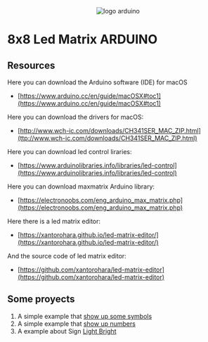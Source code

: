 <div style="text-align:center"> 
<img src="https://www.arduino.cc/en/uploads/Guide/ArduinoEducation_Logo-02.svg" alt="logo arduino"/>
</div>

# 8x8 Led Matrix ARDUINO

## Resources
Here you can download the Arduino software (IDE) for macOS
- [https://www.arduino.cc/en/guide/macOSX#toc1](https://www.arduino.cc/en/guide/macOSX#toc1)
  
Here you can download the drivers for macOS:
- [http://www.wch-ic.com/downloads/CH341SER_MAC_ZIP.html](ttp://www.wch-ic.com/downloads/CH341SER_MAC_ZIP.html)

Here you can download led control liraries:
- [https://www.arduinolibraries.info/libraries/led-control](https://www.arduinolibraries.info/libraries/led-control)

Here you can download maxmatrix Arduino library:
- [https://electronoobs.com/eng_arduino_max_matrix.php](https://electronoobs.com/eng_arduino_max_matrix.php)

Here there is a led matrix editor:
- [https://xantorohara.github.io/led-matrix-editor/](https://xantorohara.github.io/led-matrix-editor/)

And the source code of led matrix editor:
- [https://github.com/xantorohara/led-matrix-editor](https://github.com/xantorohara/led-matrix-editor)

## Some proyects
1. A simple example that [show up some symbols](./LEDemo_1/LEDemo_1.ino)
2. A simple example that [show up numbers](./LEDemo_2/LEDemo_2.ino)
3. A example about Sign [Light Bright](./LED_matrix_letrero/LED_matrix_letrero.ino)



